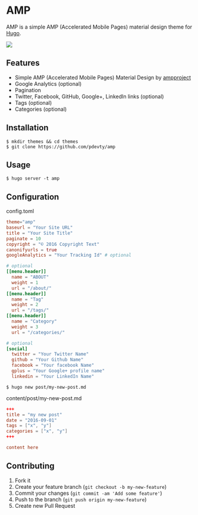 # AMP

AMP is a simple AMP (Accelerated Mobile Pages) material design theme for [Hugo](http://gohugo.io/).

![](https://github.com/pdevty/amp/blob/master/images/tn.png)

## Features

- Simple AMP (Accelerated Mobile Pages) Material Design by [ampproject](https://www.ampproject.org/)
- Google Analytics (optional)
- Pagination
- Twitter, Facebook, GitHub, Google+, LinkedIn links (optional)
- Tags (optional)
- Categories (optional)

## Installation

```shell
$ mkdir themes && cd themes
$ git clone https://github.com/pdevty/amp
```

## Usage

```shell
$ hugo server -t amp 
```

## Configuration

config.toml

```toml
theme="amp"
baseurl = "Your Site URL"
title = "Your Site Title"
paginate = 10
copyright = "© 2016 Copyright Text"
canonifyurls = true
googleAnalytics = "Your Tracking Id" # optional

# optional
[[menu.header]]
  name = "ABOUT"
  weight = 1
  url = "/about/"
[[menu.header]]
  name = "Tag"
  weight = 2
  url = "/tags/"
[[menu.header]]
  name = "Category"
  weight = 3
  url = "/categories/"

# optional
[social]
  twitter = "Your Twitter Name"
  github = "Your Github Name"
  facebook = "Your facebook Name"
  gplus = "Your Google+ profile name"
  linkedin = "Your LinkedIn Name"
```

```shell
$ hugo new post/my-new-post.md
```

content/post/my-new-post.md

```toml
+++
title = "my new post"
date = "2016-09-01"
tags = ["x", "y"]
categories = ["x", "y"]
+++

content here
```

## Contributing

1. Fork it
2. Create your feature branch (`git checkout -b my-new-feature`)
3. Commit your changes (`git commit -am 'Add some feature'`)
4. Push to the branch (`git push origin my-new-feature`)
5. Create new Pull Request

